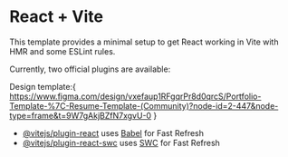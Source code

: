 # React + Vite

This template provides a minimal setup to get React working in Vite with HMR and some ESLint rules.

Currently, two official plugins are available:

Design template:{
    https://www.figma.com/design/vxefaup1RFgqrPr8d0qrcS/Portfolio-Template-%7C-Resume-Template-(Community)?node-id=2-447&node-type=frame&t=9W7gAkjBZfN7xgvU-0
}

- [@vitejs/plugin-react](https://github.com/vitejs/vite-plugin-react/blob/main/packages/plugin-react/README.md) uses [Babel](https://babeljs.io/) for Fast Refresh
- [@vitejs/plugin-react-swc](https://github.com/vitejs/vite-plugin-react-swc) uses [SWC](https://swc.rs/) for Fast Refresh
